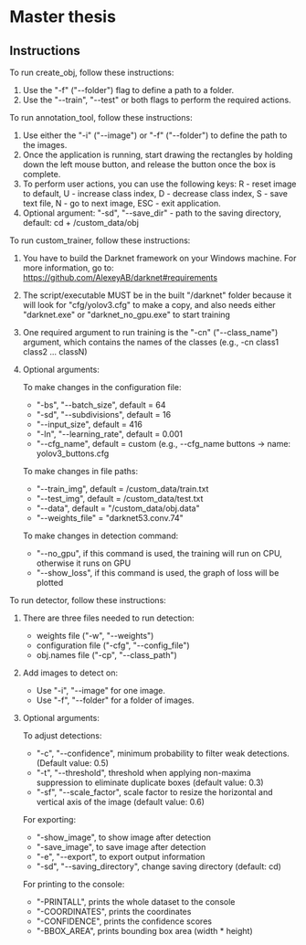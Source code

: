 # Master thesis
## Instructions

To run create_obj, follow these instructions:
1) Use the "-f" ("--folder") flag to define a path to a folder.
2) Use the "--train", "--test" or both flags to perform the required actions.

To run annotation_tool, follow these instructions:
1) Use either the "-i" ("--image") or "-f" ("--folder") to define the path to the images.
2) Once the application is running, start drawing the rectangles by holding down the left mouse button, and release the button once the box is complete.
3) To perform user actions, you can use the following keys: R - reset image to default, U - increase class index, D - decrease class index, S - save text file, N - go to next image, ESC - exit application.
4) Optional argument: 
    "-sd", "--save_dir" - path to the saving directory, default: cd + /custom_data/obj

To run custom_trainer, follow these instructions:
1) You have to build the Darknet framework on your Windows machine. For more information, go to: https://github.com/AlexeyAB/darknet#requirements
2) The script/executable MUST be in the built "/darknet" folder because it will look for "cfg/yolov3.cfg" to make a copy, and also needs either "darknet.exe" or "darknet_no_gpu.exe" to start training
3) One required argument to run training is the "-cn" ("--class_name") argument, which contains the names of the classes (e.g., -cn class1 class2 ... classN)
4) Optional arguments:

   To make changes in the configuration file:
   - "-bs", "--batch_size", default = 64
   - "-sd", "--subdivisions", default = 16
   - "--input_size", default = 416
   - "-ln", "--learning_rate", default = 0.001
   - "--cfg_name", default = custom (e.g., --cfg_name buttons -> name: yolov3_buttons.cfg
   
   To make changes in file paths:
   - "--train_img", default = /custom_data/train.txt
   - "--test_img", default = /custom_data/test.txt
   - "--data", default = "/custom_data/obj.data"
   - "--weights_file" = "darknet53.conv.74"
   
   To make changes in detection command:
   - "--no_gpu", if this command is used, the training will run on CPU, otherwise it runs on GPU
   - "--show_loss", if this command is used, the graph of loss will be plotted
   
To run detector, follow these instructions:
1) There are three files needed to run detection:
    - weights file ("-w", "--weights")
    - configuration file ("-cfg", "--config_file")
    - obj.names file ("-cp", "--class_path")
2) Add images to detect on:
    - Use "-i", "--image" for one image.
    - Use "-f", "--folder" for a folder of images.
3) Optional arguments:

    To adjust detections:
    - "-c", "--confidence", minimum probability to filter weak detections. (Default value: 0.5)
    - "-t", "--threshold", threshold when applying non-maxima suppression to eliminate duplicate boxes (default value: 0.3)
    - "-sf", "--scale_factor", scale factor to resize the horizontal and vertical axis of the image (default value: 0.6)
   
    For exporting:
    - "-show_image", to show image after detection
    - "-save_image", to save image after detection
    - "-e", "--export", to export output information
    - "-sd", "--saving_directory", change saving directory (default: cd)

    For printing to the console:
    - "-PRINTALL", prints the whole dataset to the console
    - "-COORDINATES", prints the coordinates
    - "-CONFIDENCE", prints the confidence scores
    - "-BBOX_AREA", prints bounding box area (width * height)
